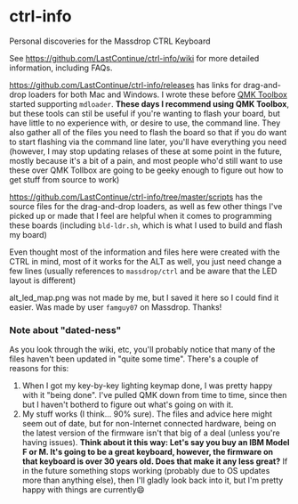 # ctrl-info

Personal discoveries for the Massdrop CTRL Keyboard

See https://github.com/LastContinue/ctrl-info/wiki for more detailed information, including FAQs.

https://github.com/LastContinue/ctrl-info/releases has links for drag-and-drop loaders for both Mac and Windows. I wrote these before [QMK Toolbox](https://qmk.fm/toolbox/) started supporting `mdloader`. **These days I recommend using QMK Toolbox**, but these tools can stil be useful if you're wanting to flash your board, but have little to no experience with, or desire to use, the command line. They also gather all of the files you need to flash the board so that if you do want to start flashing via the command line later, you'll have everything you need (however, I may stop updating relases of these at some point in the future, mostly because it's a bit of a pain, and most people who'd still want to use these over QMK Tollbox are going to be geeky enough to figure out how to get stuff from source to work)

https://github.com/LastContinue/ctrl-info/tree/master/scripts has the source files for the drag-and-drop loaders, as well as few other things I've picked up or made that I feel are helpful when it comes to programming these boards (including `bld-ldr.sh`, which is what I used to build and flash my board)

Even thought most of the information and files here were created with the CTRL in mind, most of it works for the ALT as well, you just need change a few lines (usually references to `massdrop/ctrl` and be aware that the LED layout is different)

alt_led_map.png was not made by me, but I saved it here so I could find it easier. Was made by user `famguy07` on Massdrop. Thanks!

### Note about "dated-ness"
As you look through the wiki, etc, you'll probably notice that many of the files haven't been updated in "quite some time". There's a couple of reasons for this:
1. When I got my key-by-key lighting keymap done, I was pretty happy with it "being done". I've pulled QMK down from time to time, since then but I haven't botherd to figure out what's going on with it. 
1. My stuff works (I think... 90% sure). The files and advice here might seem out of date, but for non-Internet connected hardware, being on the latest version of the firmware isn't that big of a deal (unless you're having issues). **Think about it this way: Let's say you buy an IBM Model F or M. It's going to be a great keyboard, however, the firmware on that keyboard is over 30 years old. Does that make it any less great?** If in the future something stops working (probably due to OS updates more than anything else), then I'll gladly look back into it, but I'm pretty happy with things are currently😄
